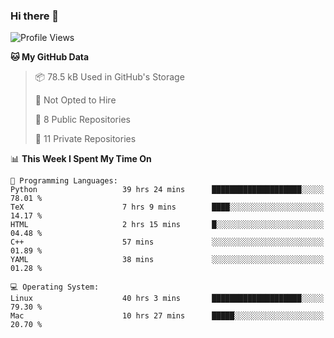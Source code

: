 ### Hi there 👋

<!--
**huayuan4396/huayuan4396** is a ✨ _special_ ✨ repository because its `README.md` (this file) appears on your GitHub profile.

Here are some ideas to get you started:

- 🔭 I’m currently working on ...
- 🌱 I’m currently learning ...
- 👯 I’m looking to collaborate on ...
- 🤔 I’m looking for help with ...
- 💬 Ask me about ...
- 📫 How to reach me: ...
- 😄 Pronouns: ...
- ⚡ Fun fact: ...
-->

<!--START_SECTION:waka-->
![Profile Views](http://img.shields.io/badge/Profile%20Views-0-blue)

**🐱 My GitHub Data** 

> 📦 78.5 kB Used in GitHub's Storage 
 > 
> 🚫 Not Opted to Hire
 > 
> 📜 8 Public Repositories 
 > 
> 🔑 11 Private Repositories 
 > 
📊 **This Week I Spent My Time On** 

```text
💬 Programming Languages: 
Python                   39 hrs 24 mins      ████████████████████░░░░░   78.01 % 
TeX                      7 hrs 9 mins        ████░░░░░░░░░░░░░░░░░░░░░   14.17 % 
HTML                     2 hrs 15 mins       █░░░░░░░░░░░░░░░░░░░░░░░░   04.48 % 
C++                      57 mins             ░░░░░░░░░░░░░░░░░░░░░░░░░   01.89 % 
YAML                     38 mins             ░░░░░░░░░░░░░░░░░░░░░░░░░   01.28 % 

💻 Operating System: 
Linux                    40 hrs 3 mins       ████████████████████░░░░░   79.30 % 
Mac                      10 hrs 27 mins      █████░░░░░░░░░░░░░░░░░░░░   20.70 % 
```


<!--END_SECTION:waka-->
